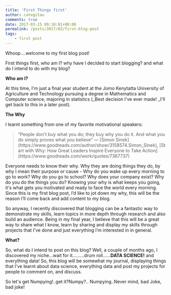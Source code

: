 ```yaml
---
title: 'First Things first'
author: categitau
comments: true
date: 2017-03-15 09:10:01+00:00
permalink: /posts/2017/03/first-blog-post
tags:
    - first post
---
```


Whoop....welcome to my first blog post!

First things first, who am I? why have I decided to start blogging? and what do I intend to do with my blog?

**Who am I?**

At this time, I'm just a final year student at the Jomo Kenytatta University of Agriculture and Technology pursuing a degree in Mathematics and Computer science, majoring in statistics (_Best decision I've ever made! _I'll get back to this in a later post).

**The Why**

I learnt something from one of my favorite motivational speakers:


<blockquote>“People don't buy what you do; they buy why you do it. And what you do simply proves what you believe”
― [Simon Sinek](https://www.goodreads.com/author/show/3158574.Simon_Sinek), [Start with Why: How Great Leaders Inspire Everyone to Take Action](https://www.goodreads.com/work/quotes/7367737)</blockquote>


Everyone needs to know their why. Why they are doing things they do, by why I mean their purpose or cause - Why do you wake up every morning to go to work? Why do you go to school? Why does your company exist? Why do you do the things you do? Knowing your why is what keeps you going, it's what gets you motivated and ready to face the world every morning. Since this is my first blog post, I’d like to jot down my why, this will be the reason I’ll come back and add content to my blog.

So anyway, I recently discovered that blogging can be a fantastic way to demonstrate my skills, learn topics in more depth through research and also build an audience. Being in my final year, I believe that this will be a great way to share what I know, learn by sharing and display my skills through projects that I've done and just everything I’m interested in in general.

**What?**

So, what do I intend to post on this blog? Well, a couple of months ago, I discovered my niche...wait for it.........drum roll......**DATA SCIENCE!** and everything data! So, this blog will be somewhat my journal, displaying things that I've learnt about data science, everything data and post my projects for people to comment on, and discuss.

So let's get Numpying!..get it?Numpy?.. Numpying..Never mind, bad Joke, bad joke!
